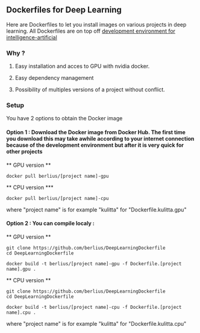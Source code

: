 ## Dockerfiles for Deep Learning

Here are Dockerfiles to let you install images on various projects in deep learning. All Dockerfiles are on top off [development environment for intelligence-artificial]( https://github.com/berlius/artificial-intelligence)

### Why ?
1. Easy installation and acces to GPU with nvidia docker.

2. Easy dependency management

3. Possibility of multiples versions of a project without conflict.


### Setup

You have 2 options to obtain the Docker image
#### Option 1 : Download the Docker image from Docker Hub. The first time you download this may take awhile according to your internet connection  because of the development environment but after it is very quick for other projects 

** GPU version **

````
docker pull berlius/[project name]-gpu
````
** CPU version ***

````
docker pull berlius/[project name]-cpu
````
where "project name" is for example "kulitta" for "Dockerfile.kulitta.gpu"

#### Option 2 : You can compile localy :

** GPU version **

````
git clone https://github.com/berlius/DeepLearningDockerfile
cd DeepLearningDockerfile

docker build -t berlius/[project name]-gpu -f Dockerfile.[project name].gpu .
````
** CPU version **

````
git clone https://github.com/berlius/DeepLearningDockerfile
cd DeepLearningDockerfile

docker build -t berlius/[project name]-cpu -f Dockerfile.[project name].cpu .
````
where "project name" is for example "kulitta" for "Dockerfile.kulitta.cpu"


